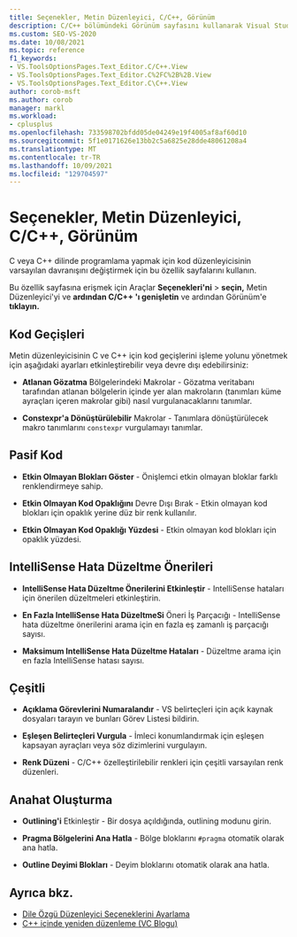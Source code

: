 ```yaml
---
title: Seçenekler, Metin Düzenleyici, C/C++, Görünüm
description: C/C++ bölümündeki Görünüm sayfasını kullanarak Visual Studio'da Kod Geçişleri, Etkin Olmayan Kod, Ana Açıklama ve daha fazlasının varsayılan davranışını Visual Studio.
ms.custom: SEO-VS-2020
ms.date: 10/08/2021
ms.topic: reference
f1_keywords:
- VS.ToolsOptionsPages.Text_Editor.C/C++.View
- VS.ToolsOptionsPages.Text_Editor.C%2FC%2B%2B.View
- VS.ToolsOptionsPages.Text_Editor.C\C++.View
author: corob-msft
ms.author: corob
manager: markl
ms.workload:
- cplusplus
ms.openlocfilehash: 733598702bfdd05de04249e19f4005af8af60d10
ms.sourcegitcommit: 5f1e0171626e13bb2c5a6825e28dde48061208a4
ms.translationtype: MT
ms.contentlocale: tr-TR
ms.lasthandoff: 10/09/2021
ms.locfileid: "129704597"
---
```

# <a name="options-text-editor-cc-view"></a>Seçenekler, Metin Düzenleyici, C/C++, Görünüm

C veya C++ dilinde programlama yapmak için kod düzenleyicisinin varsayılan davranışını değiştirmek için bu özellik sayfalarını kullanın.

Bu özellik sayfasına erişmek için Araçlar **Seçenekleri'ni**  >  **seçin,** Metin Düzenleyici'yi ve **ardından C/C++ 'ı genişletin** ve ardından Görünüm'e **tıklayın.** 

## <a name="code-squiggles"></a>Kod Geçişleri

Metin düzenleyicisinin C ve C++ için kod geçişlerini işleme yolunu yönetmek için aşağıdaki ayarları etkinleştirebilir veya devre dışı edebilirsiniz:

- **Atlanan Gözatma** Bölgelerindeki Makrolar - Gözatma veritabanı tarafından atlanan bölgelerin içinde yer alan makroların (tanımları küme ayraçları içeren makrolar gibi) nasıl vurgulanacaklarını tanımlar.

- **Constexpr'a Dönüştürülebilir** Makrolar - Tanımlara dönüştürülecek makro tanımlarını `constexpr` vurgulamayı tanımlar.

## <a name="inactive-code"></a>Pasif Kod

- **Etkin Olmayan Blokları Göster** - Önişlemci etkin olmayan bloklar farklı renklendirmeye sahip.

- **Etkin Olmayan Kod Opaklığını** Devre Dışı Bırak - Etkin olmayan kod blokları için opaklık yerine düz bir renk kullanılır.

- **Etkin Olmayan Kod Opaklığı Yüzdesi** - Etkin olmayan kod blokları için opaklık yüzdesi.

## <a name="intellisense-error-fix-suggestions"></a>IntelliSense Hata Düzeltme Önerileri

- **IntelliSense Hata Düzeltme Önerilerini Etkinleştir** - IntelliSense hataları için önerilen düzeltmeleri etkinleştirin.

- **En Fazla IntelliSense Hata DüzeltmeSi** Öneri İş Parçacığı - IntelliSense hata düzeltme önerilerini arama için en fazla eş zamanlı iş parçacığı sayısı.

- **Maksimum IntelliSense Hata Düzeltme Hataları** - Düzeltme arama için en fazla IntelliSense hatası sayısı.

## <a name="miscellaneous"></a>Çeşitli

- **Açıklama Görevlerini Numaralandır** - VS belirteçleri için açık kaynak dosyaları tarayın ve bunları Görev Listesi bildirin.

- **Eşleşen Belirteçleri Vurgula** - İmleci konumlandırmak için eşleşen kapsayan ayraçları veya söz dizimlerini vurgulayın.

- **Renk Düzeni** - C/C++ özelleştirilebilir renkleri için çeşitli varsayılan renk düzenleri.

## <a name="outlining"></a>Anahat Oluşturma

- **Outlining'i** Etkinleştir - Bir dosya açıldığında, outlining modunu girin.

- **Pragma Bölgelerini Ana Hatla** - Bölge bloklarını `#pragma` otomatik olarak ana hatla.

- **Outline Deyimi Blokları** - Deyim bloklarını otomatik olarak ana hatla.

## <a name="see-also"></a>Ayrıca bkz.

- [Dile Özgü Düzenleyici Seçeneklerini Ayarlama](../../ide/reference/setting-language-specific-editor-options.md)
- [C++ içinde yeniden düzenleme (VC Blogu)](https://devblogs.microsoft.com/cppblog/all-about-c-refactoring-in-visual-studio-2015-preview/)
